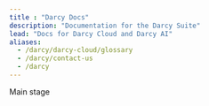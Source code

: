 ```yaml
---
title : "Darcy Docs"
description: "Documentation for the Darcy Suite"
lead: "Docs for Darcy Cloud and Darcy AI"
aliases:
  - /darcy/darcy-cloud/glossary
  - /darcy/contact-us
  - /darcy
---
```

Main stage
